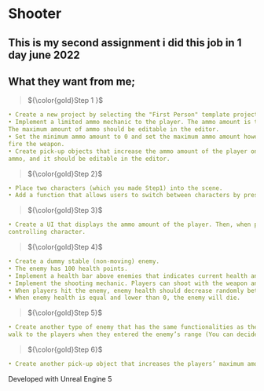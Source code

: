 # Shooter

## This is my second assignment i did this job in 1 day june 2022

## What they want from me;

>${\color{gold}Step 1 }$

```yaml
• Create a new project by selecting the "First Person" template project with C++.
• Implement a limited ammo mechanic to the player. The ammo amount is the number of bullets that the player can use by shooting.
The maximum amount of ammo should be editable in the editor.
• Set the minimum ammo amount to 0 and set the maximum ammo amount however you want. If the player gets out of ammo, s/he cannot
fire the weapon.
• Create pick-up objects that increase the ammo amount of the player on the overlap. Eachpick up carries a different amount of 
ammo, and it should be editable in the editor.
```

>${\color{gold}Step 2}$
```yaml
• Place two characters (which you made Step1) into the scene.
• Add a function that allows users to switch between characters by pressing "P".
```
>${\color{gold}Step 3}$
```yaml
• Create a UI that displays the ammo amount of the player. Then, when players switch to other players, UI shows the ammo of the
controlling character.
```
>${\color{gold}Step 4}$
```yaml
• Create a dummy stable (non-moving) enemy.
• The enemy has 100 health points.
• Implement a health bar above enemies that indicates current health and full health.
• Implement the shooting mechanic. Players can shoot with the weapon and hit the enemy.
• When players hit the enemy, enemy health should decrease randomly between 5 and 10 health points.
• When enemy health is equal and lower than 0, the enemy will die.
```
>${\color{gold}Step 5}$
```yaml
• Create another type of enemy that has the same functionalities as the enemy you created before (in Step 4). But this enemy will
walk to the players when they entered the enemy’s range (You can decide the range).
```
>${\color{gold}Step 6}$
```yaml
• Create another pick-up object that increases the players’ maximum amount of ammo.
```

Developed with Unreal Engine 5
